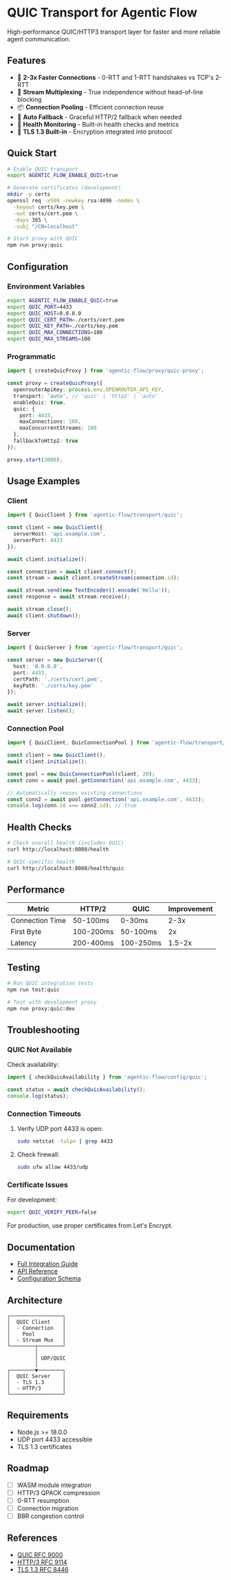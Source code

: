 # QUIC Transport for Agentic Flow

High-performance QUIC/HTTP3 transport layer for faster and more reliable agent communication.

## Features

- 🚀 **2-3x Faster Connections** - 0-RTT and 1-RTT handshakes vs TCP's 2-RTT
- 🔄 **Stream Multiplexing** - True independence without head-of-line blocking
- 📦 **Connection Pooling** - Efficient connection reuse
- 🔌 **Auto Fallback** - Graceful HTTP/2 fallback when needed
- 🏥 **Health Monitoring** - Built-in health checks and metrics
- 🔐 **TLS 1.3 Built-in** - Encryption integrated into protocol

## Quick Start

```bash
# Enable QUIC transport
export AGENTIC_FLOW_ENABLE_QUIC=true

# Generate certificates (development)
mkdir -p certs
openssl req -x509 -newkey rsa:4096 -nodes \
  -keyout certs/key.pem \
  -out certs/cert.pem \
  -days 365 \
  -subj "/CN=localhost"

# Start proxy with QUIC
npm run proxy:quic
```

## Configuration

### Environment Variables

```bash
export AGENTIC_FLOW_ENABLE_QUIC=true
export QUIC_PORT=4433
export QUIC_HOST=0.0.0.0
export QUIC_CERT_PATH=./certs/cert.pem
export QUIC_KEY_PATH=./certs/key.pem
export QUIC_MAX_CONNECTIONS=100
export QUIC_MAX_STREAMS=100
```

### Programmatic

```typescript
import { createQuicProxy } from 'agentic-flow/proxy/quic-proxy';

const proxy = createQuicProxy({
  openrouterApiKey: process.env.OPENROUTER_API_KEY,
  transport: 'auto', // 'quic' | 'http2' | 'auto'
  enableQuic: true,
  quic: {
    port: 4433,
    maxConnections: 100,
    maxConcurrentStreams: 100
  },
  fallbackToHttp2: true
});

proxy.start(3000);
```

## Usage Examples

### Client

```typescript
import { QuicClient } from 'agentic-flow/transport/quic';

const client = new QuicClient({
  serverHost: 'api.example.com',
  serverPort: 4433
});

await client.initialize();

const connection = await client.connect();
const stream = await client.createStream(connection.id);

await stream.send(new TextEncoder().encode('Hello'));
const response = await stream.receive();

await stream.close();
await client.shutdown();
```

### Server

```typescript
import { QuicServer } from 'agentic-flow/transport/quic';

const server = new QuicServer({
  host: '0.0.0.0',
  port: 4433,
  certPath: './certs/cert.pem',
  keyPath: './certs/key.pem'
});

await server.initialize();
await server.listen();
```

### Connection Pool

```typescript
import { QuicClient, QuicConnectionPool } from 'agentic-flow/transport/quic';

const client = new QuicClient();
await client.initialize();

const pool = new QuicConnectionPool(client, 20);
const conn = await pool.getConnection('api.example.com', 4433);

// Automatically reuses existing connections
const conn2 = await pool.getConnection('api.example.com', 4433);
console.log(conn.id === conn2.id); // true
```

## Health Checks

```bash
# Check overall health (includes QUIC)
curl http://localhost:8080/health

# QUIC-specific health
curl http://localhost:8080/health/quic
```

## Performance

| Metric | HTTP/2 | QUIC | Improvement |
|--------|--------|------|-------------|
| Connection Time | 50-100ms | 0-30ms | 2-3x |
| First Byte | 100-200ms | 50-100ms | 2x |
| Latency | 200-400ms | 100-250ms | 1.5-2x |

## Testing

```bash
# Run QUIC integration tests
npm run test:quic

# Test with development proxy
npm run proxy:quic:dev
```

## Troubleshooting

### QUIC Not Available

Check availability:
```typescript
import { checkQuicAvailability } from 'agentic-flow/config/quic';

const status = await checkQuicAvailability();
console.log(status);
```

### Connection Timeouts

1. Verify UDP port 4433 is open:
   ```bash
   sudo netstat -tulpn | grep 4433
   ```

2. Check firewall:
   ```bash
   sudo ufw allow 4433/udp
   ```

### Certificate Issues

For development:
```bash
export QUIC_VERIFY_PEER=false
```

For production, use proper certificates from Let's Encrypt.

## Documentation

- [Full Integration Guide](./QUIC-INTEGRATION.md)
- [API Reference](./API.md)
- [Configuration Schema](./CONFIG.md)

## Architecture

```
┌─────────────────┐
│  QUIC Client    │
│  - Connection   │
│    Pool         │
│  - Stream Mux   │
└────────┬────────┘
         │
         │ UDP/QUIC
         │
┌────────▼────────┐
│  QUIC Server    │
│  - TLS 1.3      │
│  - HTTP/3       │
└─────────────────┘
```

## Requirements

- Node.js >= 18.0.0
- UDP port 4433 accessible
- TLS 1.3 certificates

## Roadmap

- [ ] WASM module integration
- [ ] HTTP/3 QPACK compression
- [ ] 0-RTT resumption
- [ ] Connection migration
- [ ] BBR congestion control

## References

- [QUIC RFC 9000](https://www.rfc-editor.org/rfc/rfc9000.html)
- [HTTP/3 RFC 9114](https://www.rfc-editor.org/rfc/rfc9114.html)
- [TLS 1.3 RFC 8446](https://www.rfc-editor.org/rfc/rfc8446.html)

